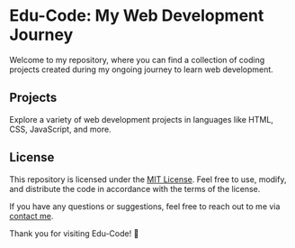 # Edu-Code: My Web Development Journey

Welcome to my repository, where you can find a collection of coding projects created during my ongoing journey to learn web development.

## Projects

Explore a variety of web development projects in languages like HTML, CSS, JavaScript, and more.

## License

This repository is licensed under the [MIT License](LICENSE.md). Feel free to use, modify, and distribute the code in accordance with the terms of the license.

If you have any questions or suggestions, feel free to reach out to me via [contact me](mailto:abhaybalakrishnan977@gmail.com).

Thank you for visiting Edu-Code! 🚀
